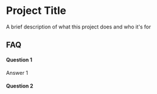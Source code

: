 
# Project Title

A brief description of what this project does and who it's for


## FAQ

#### Question 1

Answer 1

#### Question 2

